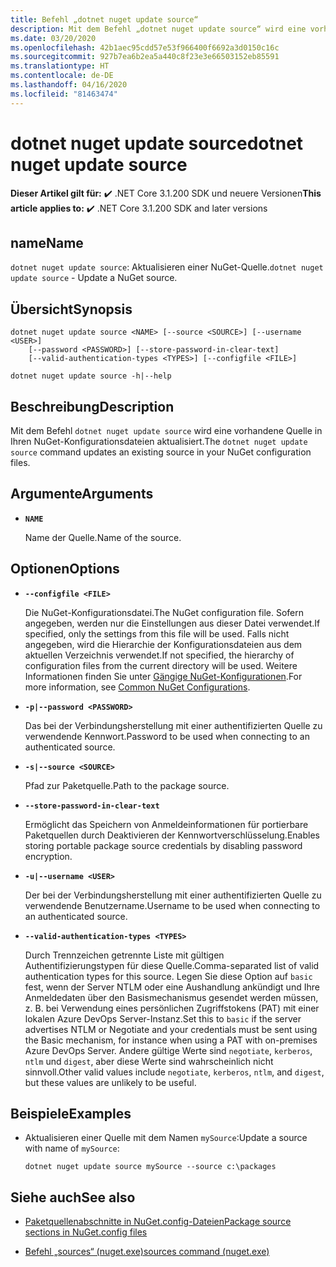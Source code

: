 ```yaml
---
title: Befehl „dotnet nuget update source“
description: Mit dem Befehl „dotnet nuget update source“ wird eine vorhandene Quelle in Ihren NuGet-Konfigurationsdateien aktualisiert.
ms.date: 03/20/2020
ms.openlocfilehash: 42b1aec95cdd57e53f966400f6692a3d0150c16c
ms.sourcegitcommit: 927b7ea6b2ea5a440c8f23e3e66503152eb85591
ms.translationtype: HT
ms.contentlocale: de-DE
ms.lasthandoff: 04/16/2020
ms.locfileid: "81463474"
---
```

# <a name="dotnet-nuget-update-source"></a><span data-ttu-id="180ae-103">dotnet nuget update source</span><span class="sxs-lookup"><span data-stu-id="180ae-103">dotnet nuget update source</span></span>

<span data-ttu-id="180ae-104">**Dieser Artikel gilt für:** ✔️ .NET Core 3.1.200 SDK und neuere Versionen</span><span class="sxs-lookup"><span data-stu-id="180ae-104">**This article applies to:** ✔️ .NET Core 3.1.200 SDK and later versions</span></span>

## <a name="name"></a><span data-ttu-id="180ae-105">name</span><span class="sxs-lookup"><span data-stu-id="180ae-105">Name</span></span>

<span data-ttu-id="180ae-106">`dotnet nuget update source`: Aktualisieren einer NuGet-Quelle.</span><span class="sxs-lookup"><span data-stu-id="180ae-106">`dotnet nuget update source` - Update a NuGet source.</span></span>

## <a name="synopsis"></a><span data-ttu-id="180ae-107">Übersicht</span><span class="sxs-lookup"><span data-stu-id="180ae-107">Synopsis</span></span>

```dotnetcli
dotnet nuget update source <NAME> [--source <SOURCE>] [--username <USER>]
    [--password <PASSWORD>] [--store-password-in-clear-text]
    [--valid-authentication-types <TYPES>] [--configfile <FILE>]

dotnet nuget update source -h|--help
```

## <a name="description"></a><span data-ttu-id="180ae-108">Beschreibung</span><span class="sxs-lookup"><span data-stu-id="180ae-108">Description</span></span>

<span data-ttu-id="180ae-109">Mit dem Befehl `dotnet nuget update source` wird eine vorhandene Quelle in Ihren NuGet-Konfigurationsdateien aktualisiert.</span><span class="sxs-lookup"><span data-stu-id="180ae-109">The `dotnet nuget update source` command updates an existing source in your NuGet configuration files.</span></span>

## <a name="arguments"></a><span data-ttu-id="180ae-110">Argumente</span><span class="sxs-lookup"><span data-stu-id="180ae-110">Arguments</span></span>

- **`NAME`**

  <span data-ttu-id="180ae-111">Name der Quelle.</span><span class="sxs-lookup"><span data-stu-id="180ae-111">Name of the source.</span></span>

## <a name="options"></a><span data-ttu-id="180ae-112">Optionen</span><span class="sxs-lookup"><span data-stu-id="180ae-112">Options</span></span>

- **`--configfile <FILE>`**

  <span data-ttu-id="180ae-113">Die NuGet-Konfigurationsdatei.</span><span class="sxs-lookup"><span data-stu-id="180ae-113">The NuGet configuration file.</span></span> <span data-ttu-id="180ae-114">Sofern angegeben, werden nur die Einstellungen aus dieser Datei verwendet.</span><span class="sxs-lookup"><span data-stu-id="180ae-114">If specified, only the settings from this file will be used.</span></span> <span data-ttu-id="180ae-115">Falls nicht angegeben, wird die Hierarchie der Konfigurationsdateien aus dem aktuellen Verzeichnis verwendet.</span><span class="sxs-lookup"><span data-stu-id="180ae-115">If not specified, the hierarchy of configuration files from the current directory will be used.</span></span> <span data-ttu-id="180ae-116">Weitere Informationen finden Sie unter [Gängige NuGet-Konfigurationen](https://docs.microsoft.com/nuget/consume-packages/configuring-nuget-behavior).</span><span class="sxs-lookup"><span data-stu-id="180ae-116">For more information, see [Common NuGet Configurations](https://docs.microsoft.com/nuget/consume-packages/configuring-nuget-behavior).</span></span>

- **`-p|--password <PASSWORD>`**

  <span data-ttu-id="180ae-117">Das bei der Verbindungsherstellung mit einer authentifizierten Quelle zu verwendende Kennwort.</span><span class="sxs-lookup"><span data-stu-id="180ae-117">Password to be used when connecting to an authenticated source.</span></span>

- **`-s|--source <SOURCE>`**

  <span data-ttu-id="180ae-118">Pfad zur Paketquelle.</span><span class="sxs-lookup"><span data-stu-id="180ae-118">Path to the package source.</span></span>

- **`--store-password-in-clear-text`**

  <span data-ttu-id="180ae-119">Ermöglicht das Speichern von Anmeldeinformationen für portierbare Paketquellen durch Deaktivieren der Kennwortverschlüsselung.</span><span class="sxs-lookup"><span data-stu-id="180ae-119">Enables storing portable package source credentials by disabling password encryption.</span></span>

- **`-u|--username <USER>`**

  <span data-ttu-id="180ae-120">Der bei der Verbindungsherstellung mit einer authentifizierten Quelle zu verwendende Benutzername.</span><span class="sxs-lookup"><span data-stu-id="180ae-120">Username to be used when connecting to an authenticated source.</span></span>

- **`--valid-authentication-types <TYPES>`**

  <span data-ttu-id="180ae-121">Durch Trennzeichen getrennte Liste mit gültigen Authentifizierungstypen für diese Quelle.</span><span class="sxs-lookup"><span data-stu-id="180ae-121">Comma-separated list of valid authentication types for this source.</span></span> <span data-ttu-id="180ae-122">Legen Sie diese Option auf `basic` fest, wenn der Server NTLM oder eine Aushandlung ankündigt und Ihre Anmeldedaten über den Basismechanismus gesendet werden müssen, z. B. bei Verwendung eines persönlichen Zugriffstokens (PAT) mit einer lokalen Azure DevOps Server-Instanz.</span><span class="sxs-lookup"><span data-stu-id="180ae-122">Set this to `basic` if the server advertises NTLM or Negotiate and your credentials must be sent using the Basic mechanism, for instance when using a PAT with on-premises Azure DevOps Server.</span></span> <span data-ttu-id="180ae-123">Andere gültige Werte sind `negotiate`, `kerberos`, `ntlm` und `digest`, aber diese Werte sind wahrscheinlich nicht sinnvoll.</span><span class="sxs-lookup"><span data-stu-id="180ae-123">Other valid values include `negotiate`, `kerberos`, `ntlm`, and `digest`, but these values are unlikely to be useful.</span></span>

## <a name="examples"></a><span data-ttu-id="180ae-124">Beispiele</span><span class="sxs-lookup"><span data-stu-id="180ae-124">Examples</span></span>

- <span data-ttu-id="180ae-125">Aktualisieren einer Quelle mit dem Namen `mySource`:</span><span class="sxs-lookup"><span data-stu-id="180ae-125">Update a source with name of `mySource`:</span></span>

  ```dotnetcli
  dotnet nuget update source mySource --source c:\packages
  ```

## <a name="see-also"></a><span data-ttu-id="180ae-126">Siehe auch</span><span class="sxs-lookup"><span data-stu-id="180ae-126">See also</span></span>

- [<span data-ttu-id="180ae-127">Paketquellenabschnitte in NuGet.config-Dateien</span><span class="sxs-lookup"><span data-stu-id="180ae-127">Package source sections in NuGet.config files</span></span>](/nuget/reference/nuget-config-file#package-source-sections)

- [<span data-ttu-id="180ae-128">Befehl „sources“ (nuget.exe)</span><span class="sxs-lookup"><span data-stu-id="180ae-128">sources command (nuget.exe)</span></span>](/nuget/reference/cli-reference/cli-ref-sources)

